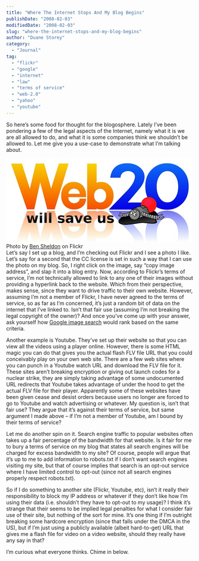 ```yaml
---
title: "Where The Internet Stops And My Blog Begins"
publishDate: "2008-02-03"
modifiedDate: "2008-02-03"
slug: "where-the-internet-stops-and-my-blog-begins"
author: "Duane Storey"
category:
  - "Journal"
tag:
  - "flickr"
  - "google"
  - "internet"
  - "law"
  - "terms of service"
  - "web-2.0"
  - "yahoo"
  - "youtube"
---
```


So here’s some food for thought for the blogosphere. Lately I’ve been pondering a few of the legal aspects of the Internet, namely what it is we are all allowed to do, and what it is some companies think we shouldn’t be allowed to. Let me give you a use-case to demonstrate what I’m talking about.

  
[![](_images/where-the-internet-stops-and-my-blog-begins-1.jpg)](http://flickr.com/photos/bensheldon/212159782/)  
Photo by [Ben Sheldon](http://flickr.com/people/bensheldon/) on Flickr  
Let’s say I set up a blog, and I’m checking out Flickr and I see a photo I like. Let’s say for a second that the CC license is set in such a way that I can use the photo on my blog. So, I right click on the image, say “copy image address”, and slap it into a blog entry. Now, according to Flickr’s terms of service, I’m not technically allowed to link to any one of their images without providing a hyperlink back to the website. Which from their perspective, makes sense, since they want to drive traffic to their own website. However, assuming I’m not a member of Flickr, I have never agreed to the terms of service, so as far as I’m concerned, it’s just a random bit of data on the internet that I’ve linked to. Isn’t that fair use (assuming I’m not breaking the legal copyright of the owner)? And once you’ve come up with your answer, ask yourself how [Google image search](http://images.google.com/images?hl=en&client=safari&rls=en-us&q=duane+storey&um=1&ie=UTF-8&sa=N&tab=wi) would rank based on the same criteria.

Another example is Youtube. They’ve set up their website so that you can view all the videos using a player online. However, there is some HTML magic you can do that gives you the actual flash FLV file URL that you could conceivably play on your own web site. There are a few web sites where you can punch in a Youtube watch URL and download the FLV file for it. These sites aren’t breaking encryption or giving out launch codes for a nuclear strike, they are simply taking advantage of some undocumented URL redirects that Youtube takes advantage of under the hood to get the actual FLV file for their player. Apparently some of these websites have been given cease and desist orders because users no longer are forced to go to Youtube and watch advertising or whatever. My question is, isn’t that fair use? They argue that it’s against their terms of service, but same argument I made above – if I’m not a member of Youtube, am I bound by their terms of service?

Let me do another spin on it. Search engine traffic to popular websites often takes up a fair percentage of the bandwidth for that website. Is it fair for me to bury a terms of service on my blog that states all search engines will be charged for excess bandwidth to my site? Of course, people will argue that it’s up to me to add information to robots.txt if I don’t want search engines visiting my site, but that of course implies that search is an opt-out service where I have limited control to opt-out (since not all search engines properly respect robots.txt).

So if I do something to another site (Flickr, Youtube, etc), isn’t it really their responsibility to block my IP address or whatever if they don’t like how I’m using their data (i.e. shouldn’t they have to opt-out to my usage)? I think it’s strange that their seems to be implied legal penalties for what I consider fair use of their site, but nothing of the sort for mine. It’s one thing if I’m outright breaking some hardcore encryption (since that falls under the DMCA in the US), but if I’m just using a publicly available (albeit hard-to-get) URL that gives me a flash file for video on a video website, should they really have any say in that?

I’m curious what everyone thinks. Chime in below.